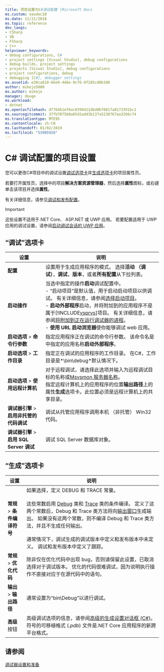 ```yaml
---
title: 项目设置为C#调试配置 |Microsoft Docs
ms.custom: seodec18
ms.date: 11/21/2018
ms.topic: reference
dev_langs:
- CSharp
- VB
- FSharp
- C++
helpviewer_keywords:
- debug configurations, C#
- project settings [Visual Studio], debug configurations
- debug builds, project settings
- projects [Visual Studio], debug configurations
- project configurations, debug
- debugging [C#], debugger settings
ms.assetid: e30ca810-66e9-4d6e-9cf6-9f285cd0b100
author: mikejo5000
ms.author: mikejo
manager: douge
ms.workload:
- dotnet
ms.openlocfilehash: d7764b1ef6ac0399421dbd8bf6817a0173391bc1
ms.sourcegitcommit: 37fb7075b0a65d2add3b137a5230767aa3266c74
ms.translationtype: MTE95
ms.contentlocale: zh-CN
ms.lasthandoff: 01/02/2019
ms.locfileid: "53985928"
---
```

# <a name="project-settings-for--c-debug-configurations"></a>C# 调试配置的项目设置

您可以更改C#项目中的调试设置[调试选项卡](#debug-tab)并[生成选项卡](#build-tab)的项目属性页。 

若要打开属性页，选择中的项目**解决方案资源管理器**，然后选择**属性**图标，或右键单击该项目并选择**属性**。

有关详细信息，请参见[调试和发布配置](how-to-set-debug-and-release-configurations.md)。 

>[!IMPORTANT]
>这些设置不适用于.NET Core、 ASP.NET 或 UWP 应用。 若要配置适用于 UWP 应用的调试设置，请参阅[启动调试会话的 UWP 应用](start-a-debugging-session-for-a-store-app-in-visual-studio-vb-csharp-cpp-and-xaml.md)。  
  
## <a name="debug-tab"></a>“调试”选项卡  
  
|设置|说明|
|-------------------------------------| - |
| **配置** | 设置用于生成应用程序的模式。 选择**活动 （调试）**，**调试**，**版本**，或者**所有配置**从下拉列表。 |
| **启动操作** | 当选中指定的操作**启动**调试配置中。<br />- “启动项目”是默认值，用于启动启动项目以供调试。 有关详细信息，请参阅[选择启动项目](/previous-versions/visualstudio/visual-studio-2010/0s590bew(v=vs.100))。<br />- **启动外部程序**启动，并将附加到的应用程序不是属于[!INCLUDE[vsprvs](../code-quality/includes/vsprvs_md.md)]项目。 有关详细信息，请参阅[将附加到正在运行调试器的进程](attach-to-running-processes-with-the-visual-studio-debugger.md)。<br />- **使用 URL 启动浏览器**使你能够调试 web 应用。 |
| **启动选项** > **命令行参数** | 指定应用程序正在调试的命令行参数。 该命令名是中指定的应用名称**启动外部程序**。 |
| **启动选项** > **工作目录** | 指定正在调试的应用程序的工作目录。 在C#，工作目录是*\bin\debug*默认情况下。
| **启动选项** > **使用远程计算机**|对于远程调试，请选择此选项并输入为远程调试目标的名称或[Msvsmon 服务器名称](../debugger/remote-debugging.md)。 <br />指定远程计算机上的应用程序的位置**输出路径**上的属性**生成**选项卡。此位置必须是远程计算机上的共享目录。 
| **调试器引擎** > **启用非托管的代码调试** | 调试从托管应用程序调用本机 （非托管） Win32 代码。 |
| **调试器引擎** > **启用 SQL Server 调试** | 调试 SQL Server 数据库对象。 |
  
## <a name="build-tab"></a>“生成”选项卡  
  
|设置|说明|  
|-------------|-----------------|  
|**常规** > **条件编译符号**|如果选择，定义 DEBUG 和 TRACE 常量。<br /><br /> 这些常数启用 [Debug](/dotnet/api/system.diagnostics.debug) 类和 [Trace](/dotnet/api/system.diagnostics.trace) 类的条件编译。 定义了这两个常数后，Debug 和 Trace 类方法将向[输出窗口](../ide/reference/output-window.md)生成输出。 如果没有这两个常数，则不编译 Debug 和 Trace 类方法，并且不生成任何输出。<br /><br />通常情况下，调试生成的调试版本中定义和发布版本中未定义。 调试和发布版本中定义了跟踪。|  
|**常规** > **优化代码**|除非仅在优化代码中出现 bug，否则请保留此设置，已取消选择对于调试版本。 优化的代码很难调试，因为说明执行操作不直接对应于在源代码中的语句。|  
|**输出** > **输出路径**|通常设置为“bin\Debug”以进行调试。|
|**高级**按钮|高级调试选项的信息，请参阅[高级的生成设置对话框 (C#)](../ide/reference/advanced-build-settings-dialog-box-csharp.md)。 符号的可移植格式 (*.pdb*) 文件是.NET Core 应用程序的新跨平台格式。 
  
## <a name="see-also"></a>请参阅  
 [调试器设置和准备](../debugger/debugger-settings-and-preparation.md)